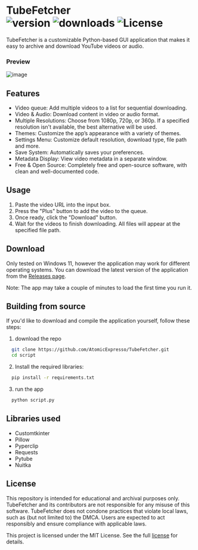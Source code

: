 # TubeFetcher <br> ![version](https://img.shields.io/github/v/release/AtomicExpresso/TubeFetcher) ![downloads](https://img.shields.io/github/downloads/AtomicExpresso/TubeFetcher/total) ![License](https://img.shields.io/github/license/AtomicExpresso/TubeFetcher)

TubeFetcher is a customizable Python-based GUI application that makes it easy to archive and download YouTube videos or audio.

### Preview
![image](https://github.com/user-attachments/assets/31f28fd7-f2b5-4684-894a-d45fbb4062e1)

## Features
- Video queue: Add multiple videos to a list for sequential downloading.
- Video & Audio: Download content in video or audio format.
- Multiple Resolutions: Choose from 1080p, 720p, or 360p. If a specified resolution isn't available, the best alternative will be used.
- Themes: Customize the app’s appearance with a variety of themes.
- Settings Menu: Customize default resolution, download type, file path and more.
- Save System: Automatically saves your preferences.
- Metadata Display: View video metadata in a separate window.
- Free & Open Source: Completely free and open-source software, with clean and well-documented code.

## Usage
1. Paste the video URL into the input box.
2. Press the "Plus" button to add the video to the queue.
3. Once ready, click the "Download" button.
4. Wait for the videos to finish downloading. All files will appear at the specified file path.

## Download
Only tested on Windows 11, however the application may work for different operating systems. 
You can download the latest version of the application from the [Releases page](https://github.com/atomicexpresso/TubeFetcher/releases).

Note: The app may take a couple of minutes to load the first time you run it.

## Building from source
If you'd like to download and compile the application yourself, follow these steps:

1. download the repo
```bash
  git clone https://github.com/AtomicExpresso/TubeFetcher.git
  cd script
```
2. Install the required libraries:
```bash
  pip install -r requirements.txt
```
3. run the app
```bash
  python script.py
```

## Libraries used
- Customtkinter
- Pillow
- Pyperclip
- Requests
- Pytube
- Nuitka

## License
This repository is intended for educational and archival purposes only. TubeFetcher and its contributors are not responsible for any misuse of this software.
TubeFetcher does not condone practices that violate local laws, such as (but not limited to) the DMCA. Users are expected to act responsibly and ensure compliance with applicable laws.

This project is licensed under the MIT License. See the full [license](https://github.com/AtomicExpresso/TubeFetcher?tab=MIT-1-ov-file) for details.

